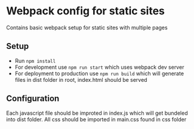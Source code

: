 # Webpack config for static sites

Contains basic webpack setup for static sites with multiple pages

## Setup

- Run `npm install`
- For development use `npm run start` which uses webpack dev server
- For deployment to production use `npm run build` which will generate files in dist folder in root, index.html should be served

## Configuration

Each javascript file should be improted in index.js which will get bundeled into dist folder. All css should be imported in main.css found in css folder
